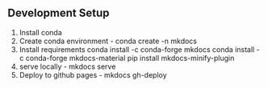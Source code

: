 ## Development Setup

1. Install conda
2. Create conda environment - conda create -n mkdocs
3. Install requirements
conda install -c conda-forge mkdocs
conda install -c conda-forge mkdocs-material
pip install mkdocs-minify-plugin
4. serve locally - mkdocs serve
5. Deploy to github pages - mkdocs gh-deploy

